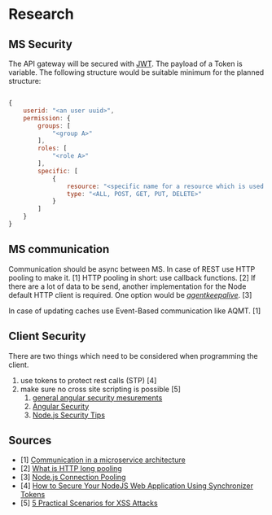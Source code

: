 # Research

## MS Security

The API gateway will be secured with [JWT](https://jwt.io/introduction/). The payload of a Token is variable. The following structure would be suitable minimum for the planned structure:

````javascript

{
    userid: "<an user uuid>",
    permission: {
        groups: [
            "<group A>"
        ],
        roles: [
            "<role A>"
        ],
        specific: [
            {
                resource: "<specific name for a resource which is used as an ID>",
                type: "<ALL, POST, GET, PUT, DELETE>"
            }
        ]
    }
}

````

## MS communication

Communication should be async between MS. In case of REST use HTTP pooling to make it. [1]
HTTP pooling in short: use callback functions. [2]
If there are a lot of data to be send, another implementation for the Node default HTTP client is required. One option would be *[agentkeepalive](https://github.com/node-modules/agentkeepalive)*. [3]

In case of updating caches use Event-Based communication like AQMT. [1]

## Client Security

There are two things which need to be considered when programming the client.

1. use tokens to protect rest calls (STP) [4]
2. make sure no cross site scripting is possible [5]
    1. [general angular security mesurements](https://ordina-jworks.github.io/angular/2018/03/30/angular-security-best-practices.html)
    2. [Angular Security](https://angular.io/guide/security)
    3. [Node.js Security Tips](https://blog.risingstack.com/node-js-security-tips/)

## Sources

- [1] [Communication in a microservice architecture](https://docs.microsoft.com/en-us/dotnet/standard/microservices-architecture/architect-microservice-container-applications/communication-in-microservice-architecture)
- [2] [What is HTTP long pooling](https://www.pubnub.com/blog/2014-12-01-http-long-polling/)
- [3] [Node.js Connection Pooling](http://pmalouin.blogspot.com/2015/04/nodejs-connection-pooling.html)
- [4] [How to Secure Your NodeJS Web Application Using Synchronizer Tokens](https://medium.com/@lanil.marasinghe/how-to-secure-your-nodejs-web-application-using-synchronizer-tokens-959c45200876)
- [5] [5 Practical Scenarios for XSS Attacks](https://pentest-tools.com/blog/xss-attacks-practical-scenarios/)